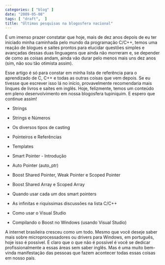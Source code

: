```yaml
---
categories: [ "blog" ]
date: "2009-05-08"
tags: [ "draft",  ]
title: "Últimas pesquisas na blogosfera nacional"
---
```

É um imenso prazer constatar que hoje, mais de dez anos depois de
eu ter iniciado minha caminhada pelo mundo da programação C/C++,
temos uma reação de blogues e saites prontos para elucidar questões
simples e avançadas dessas duas linguagens que ainda não morreram e,
se depender de como as coisas andam, ainda vão durar pelo menos mais
uns dez anos (sim, não sou tão otimista assim).

Esse artigo é só para constar em minha lista de referência para o
aprendizado de C, C++ e todas as outras coisas que vem depois. Se eu
tivesse que escrever isso lá no início, provavelmente recomendaria
mais linques de livros e saites em inglês. Hoje, felizmente, temos um
conteúdo em pleno desenvolvimento em nossa blogosfera tupiniquim. E
espero que continue assim!

	
  * Strings
  * Strings e Números
  * Os diversos tipos de casting
  * Pointeiros e Referências
  * Templates
  * Smart Pointer - Introdução
  * Auto Pointer (auto_ptr)
  * Boost Shared Pointer, Weak Pointer e Scoped Pointer
  * Boost Shared Array e Scoped Array 
  * Quando usar cada um dos smart pointers
  * As infinitas e riquíssimas discussões na lista C/C++

  * Como usar o Visual Studio
  * Compilando o Boost no Windows (usando Visual Studio)

A internet brasileira cresceu como um todo. Mesmo que você deseje saber
mais sobre microprocessadores ou drivers para Windows, em português,
hoje isso é possível. É claro que o que não é possível é você
se dedicar profissionalmente a essas áreas sem saber inglês. Mas é
uma muito bem-vinda manifestação das pessoas que fazem acontecer todas
essas coisas em nosso país.
